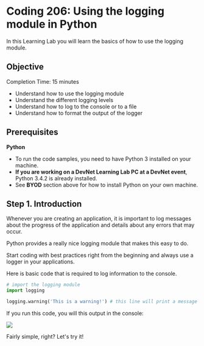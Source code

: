 # Coding 206: Using the logging module in Python

In this Learning Lab you will learn the basics of how to use the logging module.


## Objective ##

Completion Time: 15 minutes

* Understand how to use the logging module
* Understand the different logging levels
* Understand how to log to the console or to a file
* Understand how to format the output of the logger


## Prerequisites
 
**Python**
* To run the code samples, you need to have Python 3 installed on your machine.
* **If you are working on a DevNet Learning Lab PC at a DevNet event**, Python 3.4.2 is already installed. 
* See **BYOD** section above for how to install Python on your own machine.
    

## Step 1. Introduction

Whenever you are creating an application, it is important to log messages about the progress of the application and details about any errors that may occur.

Python provides a really nice logging module that makes this easy to do.

Start coding with best practices right from the beginning and always use a logger in your applications.

Here is basic code that is required to log information to the console.

```python
# import the logging module
import logging

logging.warning('This is a warning!') # this line will print a message to the console

```
If you run this code, you will this output in the console: 

![](/posts/files/coding-206-logging/step1-results.jpg)

Fairly simple, right?  Let's try it!